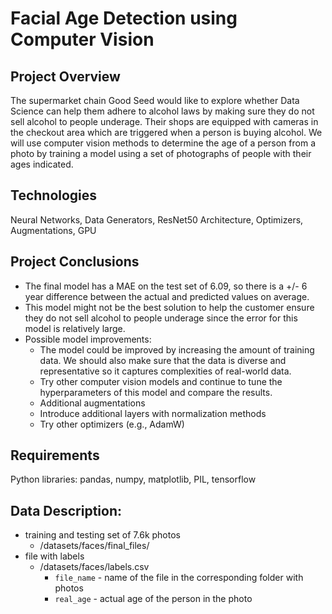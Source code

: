 # Facial Age Detection using Computer Vision

## Project Overview
The supermarket chain Good Seed would like to explore whether Data Science can help them adhere to alcohol laws by making sure they do not sell alcohol to people underage. Their shops are equipped with cameras in the checkout area which are triggered when a person is buying alcohol. We will use computer vision methods to determine the age of a person from a photo by training a model using a set of photographs of people with their ages indicated.

## Technologies
Neural Networks, Data Generators, ResNet50 Architecture, Optimizers, Augmentations, GPU

## Project Conclusions
- The final model has a MAE on the test set of 6.09, so there is a +/- 6 year difference between the actual and predicted values on average.
- This model might not be the best solution to help the customer ensure they do not sell alcohol to people underage since the error for this model is relatively large.
- Possible model improvements:
  - The model could be improved by increasing the amount of training data. We should also make sure that the data is diverse and representative so it captures complexities of real-world data.
  - Try other computer vision models and continue to tune the hyperparameters of this model and compare the results.
  - Additional augmentations
  - Introduce additional layers with normalization methods
  - Try other optimizers (e.g., AdamW)

## Requirements
Python libraries: pandas, numpy, matplotlib, PIL, tensorflow

## Data Description:
- training and testing set of 7.6k photos
  - /datasets/faces/final_files/
- file with labels
  - /datasets/faces/labels.csv
    - `file_name` - name of the file in the corresponding folder with photos
    - `real_age` - actual age of the person in the photo


